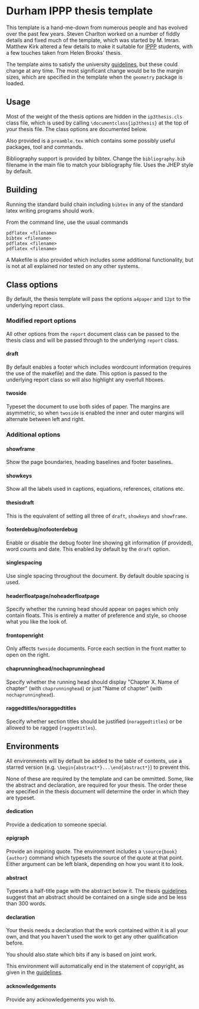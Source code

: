 # Durham IPPP thesis template

This template is a hand-me-down from numerous people and has evolved over the
past few years. Steven Charlton worked on a number of fiddly details and fixed
much of the template, which was started by M. Imran.
Matthew Kirk altered a few details to make it suitable for [IPPP] students,
with a few touches taken from Helen Brooks' thesis.

The template aims to satisfy the university [guidelines], but these could change
at any time. The most significant change would be to the margin sizes, which are
specified in the template when the `geometry` package is loaded.

## Usage

Most of the weight of the thesis options are hidden in the `ip3thesis.cls` class
file, which is used by calling `\documentclass{ip3thesis}` at the top of your
thesis file. The class options are documented below.

Also provided is a `preamble.tex` which contains some possibly useful packages,
tool and commands.

Bibliography support is provided by bibtex. Change the `bibliography.bib`
filename in the main file to match your bibliography file. Uses the JHEP style
by default.

## Building

Running the standard build chain including `bibtex` in any of the standard latex
writing programs should work.

From the command line, use the usual commands
```
pdflatex <filename>
bibtex <filename>
pdflatex <filename>
pdflatex <filename>
```

A Makefile is also provided which includes some additional functionality, but is
not at all explained nor tested on any other systems.

## Class options

By default, the thesis template will pass the options `a4paper` and `12pt` to
the underlying report class.

### Modified report options

All other options from the `report` document class can be passed to the thesis
class and will be passed through to the underlying `report` class.

#### draft
By default enables a footer which includes wordcount information (requires the
use of the makefile) and the date. This option is passed to the underlying
report class so will also highlight any overfull hboxes.

#### twoside
Typeset the document to use both sides of paper. The margins are asymmetric, so
when `twoside` is enabled the inner and outer margins will alternate between
left and right.

### Additional options

#### showframe
Show the page boundaries, heading baselines and footer baselines.

#### showkeys
Show all the labels used in captions, equations, references, citations etc.

#### thesisdraft
This is the equivalent of setting all three of `draft`, `showkeys` and
`showframe`.

#### footerdebug/nofooterdebug
Enable or disable the debug footer line showing git information (if provided),
word counts and date. This enabled by default by the `draft` option.

#### singlespacing
Use single spacing throughout the document. By default double spacing is used.

#### headerfloatpage/noheaderfloatpage
Specify whether the running head should appear on pages which only contain
floats. This is entirely a matter of preference and style, so choose what you
like the look of.

#### frontopenright
Only affects `twoside` documents. Force each section in the front matter
to open on the right.

#### chaprunninghead/nochaprunninghead
Specify whether the running head should display
"Chapter X. Name of chapter" (with `chaprunninghead`) or just "Name of chapter"
(with `nochaprunninghead`).

#### raggedtitles/noraggedtitles
Specify whether section titles should be justified (`noraggedtitles`) or be
allowed to be ragged (`raggedtitles`).

## Environments

All environments will by default be added to the table of contents, use a
starred version (e.g. `\begin{abstract*}...\end{abstract*}`) to prevent this.

None of these are required by the template and can be ommitted. Some, like the
abstract and declaration, are required for your thesis. The order these are
specified in the thesis document will determine the order in which they are
typeset.

#### dedication
Provide a dedication to someone special.

#### epigraph
Provide an inspiring quote. The environment includes a `\source{book}{author}`
command which typesets the source of the quote at that point. Either argument
can be left blank, depending on how you want it to look.

#### abstract
Typesets a half-title page with the abstract below it. The thesis [guidelines]
suggest that an abstract should be contained on a single side and be less than
300 words.

#### declaration
Your thesis needs a declaration that the work contained within it is all your
own, and that you haven't used the work to get any other qualification before.

You should also state which bits if any is based on joint work.

This environment will automatically end in the statement of copyright, as given
in the [guidelines].

#### acknowledgements
Provide any acknowledgements you wish to.

[guidelines]: https://www.dur.ac.uk/graduate.school/current-students/submissionandbeyond/thesis.submission/preparing.thesis/format/
[IPPP]: http://ippp.dur.ac.uk/